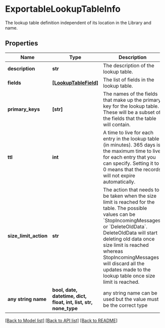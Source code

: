 # ExportableLookupTableInfo

The lookup table definition independent of its location in the Library and name.

## Properties
Name | Type | Description | Notes
------------ | ------------- | ------------- | -------------
**description** | **str** | The description of the lookup table. | 
**fields** | [**[LookupTableField]**](LookupTableField.md) | The list of fields in the lookup table. | 
**primary_keys** | **[str]** | The names of the fields that make up the primary key for the lookup table. These will be a subset of the fields that the table will contain. | 
**ttl** | **int** | A time to live for each entry in the lookup table (in minutes). 365 days is the maximum time to live for each entry that you can specify. Setting it to 0 means that the records will not expire automatically. | [optional]  if omitted the server will use the default value of 0
**size_limit_action** | **str** | The action that needs to be taken when the size limit is reached for the table. The possible values can be &#x60;StopIncomingMessages&#x60; or &#x60;DeleteOldData&#x60;. DeleteOldData will start deleting old data once size limit is reached whereas StopIncomingMessages will discard all the updates made to the lookup table once size limit is reached. | [optional]  if omitted the server will use the default value of "StopIncomingMessages"
**any string name** | **bool, date, datetime, dict, float, int, list, str, none_type** | any string name can be used but the value must be the correct type | [optional]

[[Back to Model list]](../README.md#documentation-for-models) [[Back to API list]](../README.md#documentation-for-api-endpoints) [[Back to README]](../README.md)


